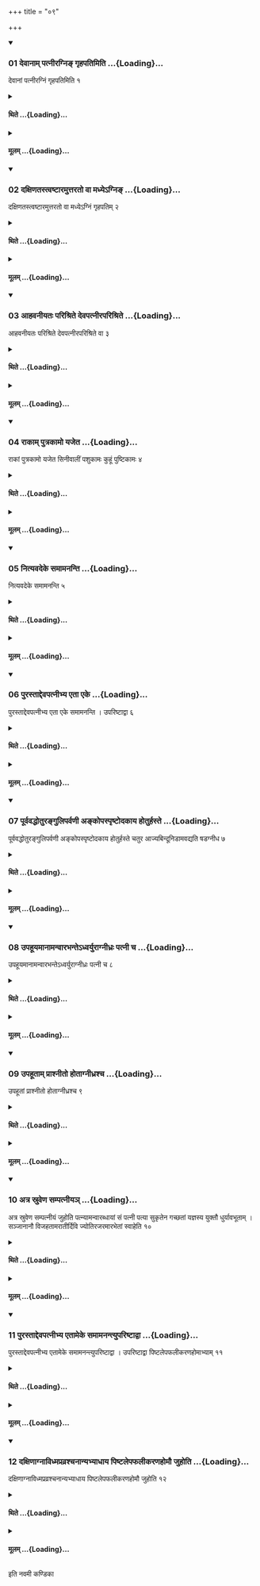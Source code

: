 +++
title = "०९"

+++

<div class="js_include" includetitle="true" newlevelforh1="3" unfilled url="/vedAH_yajuH/taittirIyam/sUtram/ApastambaH/shrautam/vishvAsa-prastutiH/03/09/01_devAnAm_patnIragni~N_gRhapatimiti.md">
<details open><summary><h3>01 देवानाम् पत्नीरग्निङ् गृहपतिमिति ...{Loading}...</h3></summary>

देवानां पत्नीरग्निं गृहपतिमिति १
</details>
</div>
<div class="js_include collapsed" newlevelforh1="4" title="थिते" unfilled url="/vedAH_yajuH/taittirIyam/sUtram/ApastambaH/shrautam/thite/03/09/01_devAnAm_patnIragni~N_gRhapatimiti.md">
<details><summary><h4>थिते ...{Loading}...</h4></summary>

देवानां पत्नीरग्निं गृहपतिमिति १
</details>
</div>
<div class="js_include collapsed" newlevelforh1="4" title="मूलम्" unfilled url="/vedAH_yajuH/taittirIyam/sUtram/ApastambaH/shrautam/mUlam/03/09/01_devAnAm_patnIragni~N_gRhapatimiti.md">
<details><summary><h4>मूलम् ...{Loading}...</h4></summary>

देवानां पत्नीरग्निं गृहपतिमिति १
</details>
</div>
<div class="js_include" includetitle="true" newlevelforh1="3" unfilled url="/vedAH_yajuH/taittirIyam/sUtram/ApastambaH/shrautam/vishvAsa-prastutiH/03/09/02_daxiNatastvaShTAramuttarato_vA_madhye-gni~N.md">
<details open><summary><h3>02 दक्षिणतस्त्वष्टारमुत्तरतो वा मध्येऽग्निङ् ...{Loading}...</h3></summary>

दक्षिणतस्त्वष्टारमुत्तरतो वा मध्येऽग्निं गृहपतिम् २
</details>
</div>
<div class="js_include collapsed" newlevelforh1="4" title="थिते" unfilled url="/vedAH_yajuH/taittirIyam/sUtram/ApastambaH/shrautam/thite/03/09/02_daxiNatastvaShTAramuttarato_vA_madhye-gni~N.md">
<details><summary><h4>थिते ...{Loading}...</h4></summary>

दक्षिणतस्त्वष्टारमुत्तरतो वा मध्येऽग्निं गृहपतिम् २
</details>
</div>
<div class="js_include collapsed" newlevelforh1="4" title="मूलम्" unfilled url="/vedAH_yajuH/taittirIyam/sUtram/ApastambaH/shrautam/mUlam/03/09/02_daxiNatastvaShTAramuttarato_vA_madhye-gni~N.md">
<details><summary><h4>मूलम् ...{Loading}...</h4></summary>

दक्षिणतस्त्वष्टारमुत्तरतो वा मध्येऽग्निं गृहपतिम् २
</details>
</div>
<div class="js_include" includetitle="true" newlevelforh1="3" unfilled url="/vedAH_yajuH/taittirIyam/sUtram/ApastambaH/shrautam/vishvAsa-prastutiH/03/09/03_AhavanIyataH_parishrite_devapatnIraparishrite.md">
<details open><summary><h3>03 आहवनीयतः परिश्रिते देवपत्नीरपरिश्रिते ...{Loading}...</h3></summary>

आहवनीयतः परिश्रिते देवपत्नीरपरिश्रिते वा ३
</details>
</div>
<div class="js_include collapsed" newlevelforh1="4" title="थिते" unfilled url="/vedAH_yajuH/taittirIyam/sUtram/ApastambaH/shrautam/thite/03/09/03_AhavanIyataH_parishrite_devapatnIraparishrite.md">
<details><summary><h4>थिते ...{Loading}...</h4></summary>

आहवनीयतः परिश्रिते देवपत्नीरपरिश्रिते वा ३
</details>
</div>
<div class="js_include collapsed" newlevelforh1="4" title="मूलम्" unfilled url="/vedAH_yajuH/taittirIyam/sUtram/ApastambaH/shrautam/mUlam/03/09/03_AhavanIyataH_parishrite_devapatnIraparishrite.md">
<details><summary><h4>मूलम् ...{Loading}...</h4></summary>

आहवनीयतः परिश्रिते देवपत्नीरपरिश्रिते वा ३
</details>
</div>
<div class="js_include" includetitle="true" newlevelforh1="3" unfilled url="/vedAH_yajuH/taittirIyam/sUtram/ApastambaH/shrautam/vishvAsa-prastutiH/03/09/04_rAkAm_putrakAmo_yajeta.md">
<details open><summary><h3>04 राकाम् पुत्रकामो यजेत ...{Loading}...</h3></summary>

राकां पुत्रकामो यजेत सिनीवालीं पशुकामः कुहूं पुष्टिकामः ४
</details>
</div>
<div class="js_include collapsed" newlevelforh1="4" title="थिते" unfilled url="/vedAH_yajuH/taittirIyam/sUtram/ApastambaH/shrautam/thite/03/09/04_rAkAm_putrakAmo_yajeta.md">
<details><summary><h4>थिते ...{Loading}...</h4></summary>

राकां पुत्रकामो यजेत सिनीवालीं पशुकामः कुहूं पुष्टिकामः ४
</details>
</div>
<div class="js_include collapsed" newlevelforh1="4" title="मूलम्" unfilled url="/vedAH_yajuH/taittirIyam/sUtram/ApastambaH/shrautam/mUlam/03/09/04_rAkAm_putrakAmo_yajeta.md">
<details><summary><h4>मूलम् ...{Loading}...</h4></summary>

राकां पुत्रकामो यजेत सिनीवालीं पशुकामः कुहूं पुष्टिकामः ४
</details>
</div>
<div class="js_include" includetitle="true" newlevelforh1="3" unfilled url="/vedAH_yajuH/taittirIyam/sUtram/ApastambaH/shrautam/vishvAsa-prastutiH/03/09/05_nityavadeke_samAmananti.md">
<details open><summary><h3>05 नित्यवदेके समामनन्ति ...{Loading}...</h3></summary>

नित्यवदेके समामनन्ति ५
</details>
</div>
<div class="js_include collapsed" newlevelforh1="4" title="थिते" unfilled url="/vedAH_yajuH/taittirIyam/sUtram/ApastambaH/shrautam/thite/03/09/05_nityavadeke_samAmananti.md">
<details><summary><h4>थिते ...{Loading}...</h4></summary>

नित्यवदेके समामनन्ति ५
</details>
</div>
<div class="js_include collapsed" newlevelforh1="4" title="मूलम्" unfilled url="/vedAH_yajuH/taittirIyam/sUtram/ApastambaH/shrautam/mUlam/03/09/05_nityavadeke_samAmananti.md">
<details><summary><h4>मूलम् ...{Loading}...</h4></summary>

नित्यवदेके समामनन्ति ५
</details>
</div>
<div class="js_include" includetitle="true" newlevelforh1="3" unfilled url="/vedAH_yajuH/taittirIyam/sUtram/ApastambaH/shrautam/vishvAsa-prastutiH/03/09/06_purastAddevapatnIbhya_etA_eke.md">
<details open><summary><h3>06 पुरस्ताद्देवपत्नीभ्य एता एके ...{Loading}...</h3></summary>

पुरस्ताद्देवपत्नीभ्य एता एके समामनन्ति । उपरिष्टाद्वा ६
</details>
</div>
<div class="js_include collapsed" newlevelforh1="4" title="थिते" unfilled url="/vedAH_yajuH/taittirIyam/sUtram/ApastambaH/shrautam/thite/03/09/06_purastAddevapatnIbhya_etA_eke.md">
<details><summary><h4>थिते ...{Loading}...</h4></summary>

पुरस्ताद्देवपत्नीभ्य एता एके समामनन्ति । उपरिष्टाद्वा ६
</details>
</div>
<div class="js_include collapsed" newlevelforh1="4" title="मूलम्" unfilled url="/vedAH_yajuH/taittirIyam/sUtram/ApastambaH/shrautam/mUlam/03/09/06_purastAddevapatnIbhya_etA_eke.md">
<details><summary><h4>मूलम् ...{Loading}...</h4></summary>

पुरस्ताद्देवपत्नीभ्य एता एके समामनन्ति । उपरिष्टाद्वा ६
</details>
</div>
<div class="js_include" includetitle="true" newlevelforh1="3" unfilled url="/vedAH_yajuH/taittirIyam/sUtram/ApastambaH/shrautam/vishvAsa-prastutiH/03/09/07_pUrvavaddhoturanguliparvaNI_ankopaspRShTodakAya_hoturhaste.md">
<details open><summary><h3>07 पूर्ववद्धोतुरङ्गुलिपर्वणी अङ्कोपस्पृष्टोदकाय होतुर्हस्ते ...{Loading}...</h3></summary>

पूर्ववद्धोतुरङ्गुलिपर्वणी अङ्कोपस्पृष्टोदकाय होतुर्हस्ते चतुर आज्यबिन्दूनिडामवद्यति षडग्नीध ७
</details>
</div>
<div class="js_include collapsed" newlevelforh1="4" title="थिते" unfilled url="/vedAH_yajuH/taittirIyam/sUtram/ApastambaH/shrautam/thite/03/09/07_pUrvavaddhoturanguliparvaNI_ankopaspRShTodakAya_hoturhaste.md">
<details><summary><h4>थिते ...{Loading}...</h4></summary>

पूर्ववद्धोतुरङ्गुलिपर्वणी अङ्कोपस्पृष्टोदकाय होतुर्हस्ते चतुर आज्यबिन्दूनिडामवद्यति षडग्नीध ७
</details>
</div>
<div class="js_include collapsed" newlevelforh1="4" title="मूलम्" unfilled url="/vedAH_yajuH/taittirIyam/sUtram/ApastambaH/shrautam/mUlam/03/09/07_pUrvavaddhoturanguliparvaNI_ankopaspRShTodakAya_hoturhaste.md">
<details><summary><h4>मूलम् ...{Loading}...</h4></summary>

पूर्ववद्धोतुरङ्गुलिपर्वणी अङ्कोपस्पृष्टोदकाय होतुर्हस्ते चतुर आज्यबिन्दूनिडामवद्यति षडग्नीध ७
</details>
</div>
<div class="js_include" includetitle="true" newlevelforh1="3" unfilled url="/vedAH_yajuH/taittirIyam/sUtram/ApastambaH/shrautam/vishvAsa-prastutiH/03/09/08_upahUyamAnAmanvArabhante-dhvaryurAgnIdhraH_patnI_cha.md">
<details open><summary><h3>08 उपहूयमानामन्वारभन्तेऽध्वर्युराग्नीध्रः पत्नी च ...{Loading}...</h3></summary>

उपहूयमानामन्वारभन्तेऽध्वर्युराग्नीध्रः पत्नी च ८
</details>
</div>
<div class="js_include collapsed" newlevelforh1="4" title="थिते" unfilled url="/vedAH_yajuH/taittirIyam/sUtram/ApastambaH/shrautam/thite/03/09/08_upahUyamAnAmanvArabhante-dhvaryurAgnIdhraH_patnI_cha.md">
<details><summary><h4>थिते ...{Loading}...</h4></summary>

उपहूयमानामन्वारभन्तेऽध्वर्युराग्नीध्रः पत्नी च ८
</details>
</div>
<div class="js_include collapsed" newlevelforh1="4" title="मूलम्" unfilled url="/vedAH_yajuH/taittirIyam/sUtram/ApastambaH/shrautam/mUlam/03/09/08_upahUyamAnAmanvArabhante-dhvaryurAgnIdhraH_patnI_cha.md">
<details><summary><h4>मूलम् ...{Loading}...</h4></summary>

उपहूयमानामन्वारभन्तेऽध्वर्युराग्नीध्रः पत्नी च ८
</details>
</div>
<div class="js_include" includetitle="true" newlevelforh1="3" unfilled url="/vedAH_yajuH/taittirIyam/sUtram/ApastambaH/shrautam/vishvAsa-prastutiH/03/09/09_upahUtAm_prAshnIto_hotAgnIdhrashcha.md">
<details open><summary><h3>09 उपहूताम् प्राश्नीतो होताग्नीध्रश्च ...{Loading}...</h3></summary>

उपहूतां प्राश्नीतो होताग्नीध्रश्च ९
</details>
</div>
<div class="js_include collapsed" newlevelforh1="4" title="थिते" unfilled url="/vedAH_yajuH/taittirIyam/sUtram/ApastambaH/shrautam/thite/03/09/09_upahUtAm_prAshnIto_hotAgnIdhrashcha.md">
<details><summary><h4>थिते ...{Loading}...</h4></summary>

उपहूतां प्राश्नीतो होताग्नीध्रश्च ९
</details>
</div>
<div class="js_include collapsed" newlevelforh1="4" title="मूलम्" unfilled url="/vedAH_yajuH/taittirIyam/sUtram/ApastambaH/shrautam/mUlam/03/09/09_upahUtAm_prAshnIto_hotAgnIdhrashcha.md">
<details><summary><h4>मूलम् ...{Loading}...</h4></summary>

उपहूतां प्राश्नीतो होताग्नीध्रश्च ९
</details>
</div>
<div class="js_include" includetitle="true" newlevelforh1="3" unfilled url="/vedAH_yajuH/taittirIyam/sUtram/ApastambaH/shrautam/vishvAsa-prastutiH/03/09/10_atra_sruveNa_sampatnIya~n.md">
<details open><summary><h3>10 अत्र स्रुवेण सम्पत्नीयञ् ...{Loading}...</h3></summary>

अत्र स्रुवेण सम्पत्नीयं जुहोति पत्न्यामन्वारब्धायां सं पत्नी पत्या सुकृतेन गच्छतां यज्ञस्य युक्तौ धुर्यावभूताम् । सञ्जानानौ विजहतामरातीर्दिवि ज्योतिरजरमारभेतां स्वाहेति १०
</details>
</div>
<div class="js_include collapsed" newlevelforh1="4" title="थिते" unfilled url="/vedAH_yajuH/taittirIyam/sUtram/ApastambaH/shrautam/thite/03/09/10_atra_sruveNa_sampatnIya~n.md">
<details><summary><h4>थिते ...{Loading}...</h4></summary>

अत्र स्रुवेण सम्पत्नीयं जुहोति पत्न्यामन्वारब्धायां सं पत्नी पत्या सुकृतेन गच्छतां यज्ञस्य युक्तौ धुर्यावभूताम् । सञ्जानानौ विजहतामरातीर्दिवि ज्योतिरजरमारभेतां स्वाहेति १०
</details>
</div>
<div class="js_include collapsed" newlevelforh1="4" title="मूलम्" unfilled url="/vedAH_yajuH/taittirIyam/sUtram/ApastambaH/shrautam/mUlam/03/09/10_atra_sruveNa_sampatnIya~n.md">
<details><summary><h4>मूलम् ...{Loading}...</h4></summary>

अत्र स्रुवेण सम्पत्नीयं जुहोति पत्न्यामन्वारब्धायां सं पत्नी पत्या सुकृतेन गच्छतां यज्ञस्य युक्तौ धुर्यावभूताम् । सञ्जानानौ विजहतामरातीर्दिवि ज्योतिरजरमारभेतां स्वाहेति १०
</details>
</div>
<div class="js_include" includetitle="true" newlevelforh1="3" unfilled url="/vedAH_yajuH/taittirIyam/sUtram/ApastambaH/shrautam/vishvAsa-prastutiH/03/09/11_purastAddevapatnIbhya_etAmeke_samAmanantyupariShTAdvA.md">
<details open><summary><h3>11 पुरस्ताद्देवपत्नीभ्य एतामेके समामनन्त्युपरिष्टाद्वा ...{Loading}...</h3></summary>

पुरस्ताद्देवपत्नीभ्य एतामेके समामनन्त्युपरिष्टाद्वा । उपरिष्टाद्वा पिष्टलेपफलीकरणहोमाभ्याम् ११
</details>
</div>
<div class="js_include collapsed" newlevelforh1="4" title="थिते" unfilled url="/vedAH_yajuH/taittirIyam/sUtram/ApastambaH/shrautam/thite/03/09/11_purastAddevapatnIbhya_etAmeke_samAmanantyupariShTAdvA.md">
<details><summary><h4>थिते ...{Loading}...</h4></summary>

पुरस्ताद्देवपत्नीभ्य एतामेके समामनन्त्युपरिष्टाद्वा । उपरिष्टाद्वा पिष्टलेपफलीकरणहोमाभ्याम् ११
</details>
</div>
<div class="js_include collapsed" newlevelforh1="4" title="मूलम्" unfilled url="/vedAH_yajuH/taittirIyam/sUtram/ApastambaH/shrautam/mUlam/03/09/11_purastAddevapatnIbhya_etAmeke_samAmanantyupariShTAdvA.md">
<details><summary><h4>मूलम् ...{Loading}...</h4></summary>

पुरस्ताद्देवपत्नीभ्य एतामेके समामनन्त्युपरिष्टाद्वा । उपरिष्टाद्वा पिष्टलेपफलीकरणहोमाभ्याम् ११
</details>
</div>
<div class="js_include" includetitle="true" newlevelforh1="3" unfilled url="/vedAH_yajuH/taittirIyam/sUtram/ApastambaH/shrautam/vishvAsa-prastutiH/03/09/12_daxiNAgnAvidhmapravrashchanAnyabhyAdhAya_piShTalepaphalIkaraNahomau_juhoti.md">
<details open><summary><h3>12 दक्षिणाग्नाविध्मप्रव्रश्चनान्यभ्याधाय पिष्टलेपफलीकरणहोमौ जुहोति ...{Loading}...</h3></summary>

दक्षिणाग्नाविध्मप्रव्रश्चनान्यभ्याधाय पिष्टलेपफलीकरणहोमौ जुहोति १२
</details>
</div>
<div class="js_include collapsed" newlevelforh1="4" title="थिते" unfilled url="/vedAH_yajuH/taittirIyam/sUtram/ApastambaH/shrautam/thite/03/09/12_daxiNAgnAvidhmapravrashchanAnyabhyAdhAya_piShTalepaphalIkaraNahomau_juhoti.md">
<details><summary><h4>थिते ...{Loading}...</h4></summary>

दक्षिणाग्नाविध्मप्रव्रश्चनान्यभ्याधाय पिष्टलेपफलीकरणहोमौ जुहोति १२
</details>
</div>
<div class="js_include collapsed" newlevelforh1="4" title="मूलम्" unfilled url="/vedAH_yajuH/taittirIyam/sUtram/ApastambaH/shrautam/mUlam/03/09/12_daxiNAgnAvidhmapravrashchanAnyabhyAdhAya_piShTalepaphalIkaraNahomau_juhoti.md">
<details><summary><h4>मूलम् ...{Loading}...</h4></summary>

दक्षिणाग्नाविध्मप्रव्रश्चनान्यभ्याधाय पिष्टलेपफलीकरणहोमौ जुहोति १२
</details>
</div>

  
इति नवमी कण्डिका 
